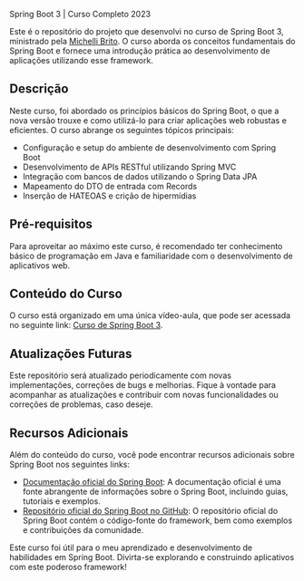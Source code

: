 Spring Boot 3 | Curso Completo 2023

Este é o repositório do projeto que desenvolvi no curso de Spring Boot 3, ministrado pela [Michelli Brito](https://github.com/MichelliBrito). O curso aborda os conceitos fundamentais do Spring Boot e fornece uma introdução prática ao desenvolvimento de aplicações utilizando esse framework.

## Descrição

Neste curso, foi abordado os princípios básicos do Spring Boot, o que a nova versão trouxe e como utilizá-lo para criar aplicações web robustas e eficientes. O curso abrange os seguintes tópicos principais:

- Configuração e setup do ambiente de desenvolvimento com Spring Boot
- Desenvolvimento de APIs RESTful utilizando Spring MVC
- Integração com bancos de dados utilizando o Spring Data JPA
- Mapeamento do DTO de entrada com Records
- Inserção de HATEOAS e crição de hipermídias


## Pré-requisitos

Para aproveitar ao máximo este curso, é recomendado ter conhecimento básico de programação em Java e familiaridade com o desenvolvimento de aplicativos web.

## Conteúdo do Curso

O curso está organizado em uma única vídeo-aula, que pode ser acessada no seguinte link: [Curso de Spring Boot 3](https://www.youtube.com/watch?v=wlYvA2b1BWI).

## Atualizações Futuras

Este repositório será atualizado periodicamente com novas implementações, correções de bugs e melhorias. Fique à vontade para acompanhar as atualizações e contribuir com novas funcionalidades ou correções de problemas, caso deseje.

## Recursos Adicionais

Além do conteúdo do curso, você pode encontrar recursos adicionais sobre Spring Boot nos seguintes links:

- [Documentação oficial do Spring Boot](https://spring.io/projects/spring-boot): A documentação oficial é uma fonte abrangente de informações sobre o Spring Boot, incluindo guias, tutoriais e exemplos.
- [Repositório oficial do Spring Boot no GitHub](https://github.com/spring-projects/spring-boot): O repositório oficial do Spring Boot contém o código-fonte do framework, bem como exemplos e contribuições da comunidade.

Este curso foi útil para o meu aprendizado e desenvolvimento de habilidades em Spring Boot. Divirta-se explorando e construindo aplicativos com este poderoso framework!

